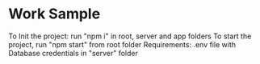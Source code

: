 # Work Sample
To Init the project: run "npm i" in root, server and app folders
To start the project, run "npm start" from root folder
Requirements: .env file with Database credentials in "server" folder
